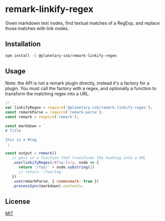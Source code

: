 # remark-linkify-regex

Given markdown text nodes, find textual matches of a RegExp, and replace those matches with link nodes.

## Installation

```sh
npm install -S @planetary-ssb/remark-linkify-regex
```

## Usage

Note: the API is not a remark plugin directly, instead it's a factory for a plugin. You must call the factory with a regex, and optionally a function to transform the matching regex into a URL.

```js
// ...
var linkifyRegex = require('@planetary-ssb/remark-linkify-regex');
const remarkParse = require('remark-parse');
const remark = require('remark');

const markdown = `
# Title

this is a #tag
`;

const output = remark()
   // pass in a function that transforms the hashtag into a URL
   .use(linkifyRegex(/#[\w-]+/g, node => {
      return '/foo/' + node.substring(1)
      // return '/foo/tag'
   })
   .use(remarkParse, { commonmark: true })
   .processSync(markdown).contents;
```

## License

[MIT](LICENSE)
